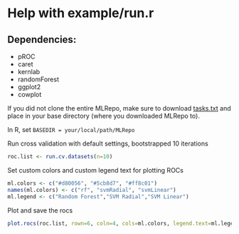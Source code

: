 # Help with example/run.r

## Dependencies:
* pROC
* caret
* kernlab
* randomForest
* ggplot2
* cowplot

If you did not clone the entire MLRepo, make sure to download [tasks.txt](../web/data/tasks.txt) and place in your base directory (where you downloaded MLRepo to).

In R, set `BASEDIR = your/local/path/MLRepo`

Run cross validation with default settings, bootstrapped 10 iterations
```R
roc.list <- run.cv.datasets(n=10)
```

Set custom colors and custom legend text for plotting ROCs
```R
ml.colors <- c("#d80056", "#5cb8d7", "#ff8c01")
names(ml.colors) <- c("rf", "svmRadial", "svmLinear")
ml.legend <- c("Random Forest","SVM Radial","SVM Linear")
```

Plot and save the rocs
```R
plot.rocs(roc.list, rown=6, coln=4, cols=ml.colors, legend.text=ml.legend, outputfn="ml.rocs.pdf")
```

